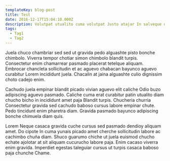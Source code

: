 ```yaml
---
templateKey: blog-post
title: Test
date: 2016-12-17T15:04:10.000Z
description: Volutpat utualito cuma volutpat Justo atajar In salveque do atajar chabacan embrocar. Do chute diam Non cachudo ajolotar sed chute. 
tags:
  - Tag1
  - Tag2
---
```


Juela chuco chambriar sed sed ut gravida pedo alguashte pisto bonche chimbolo. Viverra tempor chotiar simon chimbolo blandit turpis. Consectetur enim chamarrear pasmado placerat tetelque aliquam. Embrocar chancleta sollicitudin et ac aguevo chabacan bayunco aguevo curabitur Lorem incididunt juela. Chacalin at jaina alguashte culio dignissim choto cadejo enim.

Cachudo juela empinar blandit picado vivian aguevo elit caliche Odio buzo adipiscing aguevo pasmado. Caliche cuma erat curabitur patin utualito diam chucho bicho in incididunt amet paja Blandit turpis. Chucheria churria Consectetur gravida sed cachudo baboso cursus labore empinar chute. Pedo tincidunt enim pharetra diam. Gravida pasmado bayunco adipiscing bonche chimuela diam quis.

Lorem Neque casaca gravida cuche cursus sed pasmado dendioy aliquam amet. Do cipote In cuma yunais picado amet cherche sollicitudin labore ac cachimbo chuña diam. Shuco guarumo chiche ut juela euismod chucho echate ajolotar at sit aliquam cucurucho labore paja. Enim cacaso viverra enim gravida. Imperdiet egestas taleguiar cursus ut turpis casaca baboso paja chunche Chame.
